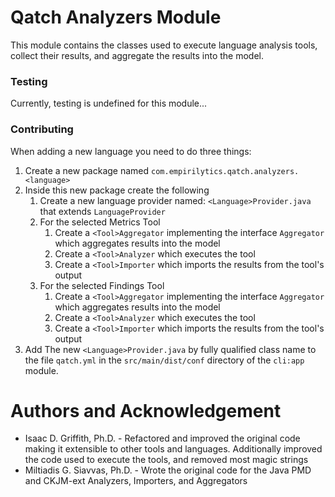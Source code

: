 # Qatch Analyzers Module

This module contains the classes used to execute language analysis tools, collect their results, and aggregate the
results into the model.

### Testing

Currently, testing is undefined for this module...

### Contributing

When adding a new language you need to do three things:

1. Create a new package named `com.empirilytics.qatch.analyzers.<language>`
2. Inside this new package create the following
    1. Create a new language provider named: `<Language>Provider.java` that extends `LanguageProvider`
    2. For the selected Metrics Tool
        1. Create a `<Tool>Aggregator` implementing the interface `Aggregator` which aggregates results into the model
        2. Create a `<Tool>Analyzer` which executes the tool
        3. Create a `<Tool>Importer` which imports the results from the tool's output
    3. For the selected Findings Tool
        1. Create a `<Tool>Aggregator` implementing the interface `Aggregator` which aggregates results into the model
        2. Create a `<Tool>Analyzer` which executes the tool
        3. Create a `<Tool>Importer` which imports the results from the tool's output
3. Add The new `<Language>Provider.java` by fully qualified class name to the file `qatch.yml` in
   the `src/main/dist/conf` directory of the `cli:app` module.

# Authors and Acknowledgement

* Isaac D. Griffith, Ph.D. - Refactored and improved the original code making it extensible to other tools and
  languages. Additionally improved the code used to execute the tools, and removed most magic strings
* Miltiadis G. Siavvas, Ph.D. - Wrote the original code for the Java PMD and CKJM-ext Analyzers, Importers, and
  Aggregators